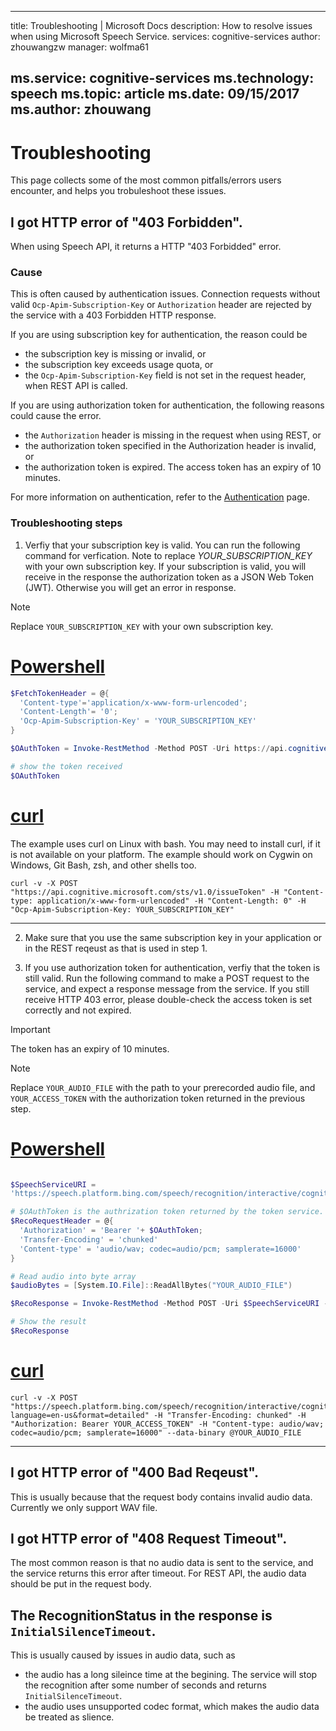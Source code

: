 
---
title: Troubleshooting | Microsoft Docs
description: How to resolve issues when using Microsoft Speech Service.
services: cognitive-services
author: zhouwangzw
manager: wolfma61

ms.service: cognitive-services
ms.technology: speech
ms.topic: article
ms.date: 09/15/2017
ms.author: zhouwang
---

# Troubleshooting

This page collects some of the most common pitfalls/errors users encounter, and helps you trobuleshoot these issues.

## I got HTTP error of "403 Forbidden".

When using Speech API, it returns a HTTP "403 Forbidded" error. 

### Cause

This is often caused by authentication issues. Connection requests without valid `Ocp-Apim-Subscription-Key` or `Authorization` header are rejected by the service with a 403 Forbidden HTTP response.

If you are using subscription key for authentication, the reason could be
- the subscription key is missing or invalid, or
- the subscription key exceeds usage quota, or
- the `Ocp-Apim-Subscription-Key` field is not set in the request header, when REST API is called.

If you are using authorization token for authentication, the following reasons could cause the error.
- the `Authorization` header is missing in the request when using REST, or
- the authorization token specified in the Authorization header is invalid, or
- the authorization token is expired. The access token has an expiry of 10 minutes.

For more information on authentication, refer to the [Authentication](How-to/how-to-authentication.md) page.

### Troubleshooting steps
1. Verfiy that your subscription key is valid. You can run the following command for verfication. Note to replace *YOUR_SUBSCRIPTION_KEY* with your own subscription key. If your subscription is valid, you will receive in the response the authorization token as a JSON Web Token (JWT). Otherwise you will get an error in response.

> [!NOTE]
> Replace `YOUR_SUBSCRIPTION_KEY` with your own subscription key.

# [Powershell](#tab/Powershell)

```Powershell
$FetchTokenHeader = @{
  'Content-type'='application/x-www-form-urlencoded';
  'Content-Length'= '0';
  'Ocp-Apim-Subscription-Key' = 'YOUR_SUBSCRIPTION_KEY'
}

$OAuthToken = Invoke-RestMethod -Method POST -Uri https://api.cognitive.microsoft.com/sts/v1.0/issueToken -Headers $FetchTokenHeader

# show the token received
$OAuthToken

```

# [curl](#tab/curl)

The example uses curl on Linux with bash. You may need to install curl, if it is not available on your platform. The example should work on Cygwin on Windows, Git Bash, zsh, and other shells too.

```
curl -v -X POST "https://api.cognitive.microsoft.com/sts/v1.0/issueToken" -H "Content-type: application/x-www-form-urlencoded" -H "Content-Length: 0" -H "Ocp-Apim-Subscription-Key: YOUR_SUBSCRIPTION_KEY"
```
---

2. Make sure that you use the same subscription key in your application or in the REST reqeust as that is used in step 1.

3. If you use authorization token for authentication, verfiy that the token is still valid. Run the following command to make a POST request to the service, and expect a response message from the service. If you still receive HTTP 403 error, please double-check the access token is set correctly and not expired.

> [!IMPORTANT]
> The token has an expiry of 10 minutes.

> [!NOTE]
> Replace `YOUR_AUDIO_FILE` with the path to your prerecorded audio file, and `YOUR_ACCESS_TOKEN` with the authorization token returned in the previous step.

# [Powershell](#tab/Powershell)

```Powershell

$SpeechServiceURI =
'https://speech.platform.bing.com/speech/recognition/interactive/cognitiveservices/v1?language=en-us&format=detailed'

# $OAuthToken is the authrization token returned by the token service.
$RecoRequestHeader = @{
  'Authorization' = 'Bearer '+ $OAuthToken;
  'Transfer-Encoding' = 'chunked'
  'Content-type' = 'audio/wav; codec=audio/pcm; samplerate=16000'
}

# Read audio into byte array
$audioBytes = [System.IO.File]::ReadAllBytes("YOUR_AUDIO_FILE")

$RecoResponse = Invoke-RestMethod -Method POST -Uri $SpeechServiceURI -Headers $RecoRequestHeader -Body $audioBytes

# Show the result
$RecoResponse

```

# [curl](#tab/curl)

```
curl -v -X POST "https://speech.platform.bing.com/speech/recognition/interactive/cognitiveservices/v1?language=en-us&format=detailed" -H "Transfer-Encoding: chunked" -H "Authorization: Bearer YOUR_ACCESS_TOKEN" -H "Content-type: audio/wav; codec=audio/pcm; samplerate=16000" --data-binary @YOUR_AUDIO_FILE
```

---

## I got HTTP error of "400 Bad Reqeust".

This is usually because that the request body contains invalid audio data. Currently we only support WAV file.

## I got HTTP error of "408 Request Timeout".

The most common reason is that no audio data is sent to the service, and the service returns this error after timeout. For REST API, the audio data should be put in the request body.

## The RecognitionStatus in the response is `InitialSilenceTimeout`.

This is usually caused by issues in audio data, such as
- the audio has a long sileince time at the begining. The service will stop the recognition after some number of seconds and returns `InitialSilenceTimeout`.
- the audio uses unsupported codec format, which makes the audio data be treated as slience.


